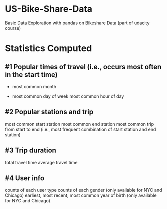 # US-Bike-Share-Data
Basic Data Exploration with pandas on Bikeshare Data (part of udacity course)
# Statistics Computed

## #1 Popular times of travel (i.e., occurs most often in the start time)

* most common month
- most common day of week
most common hour of day
## #2 Popular stations and trip

most common start station
most common end station
most common trip from start to end (i.e., most frequent combination of start station and end station)
## #3 Trip duration

total travel time
average travel time
## #4 User info

counts of each user type
counts of each gender (only available for NYC and Chicago)
earliest, most recent, most common year of birth (only available for NYC and Chicago)
